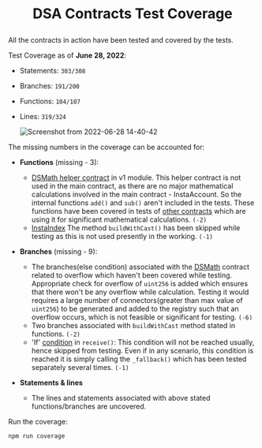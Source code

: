 # <p align="center"> DSA Contracts Test Coverage</p>

All the contracts in action have been tested and covered by the tests.<br>

Test Coverage as of **June 28, 2022**:
- Statements: `303/308`
- Branches: `191/200`
- Functions: `104/107`
- Lines: `319/324`

  ![Screenshot from 2022-06-28 14-40-42](https://user-images.githubusercontent.com/76250660/176197453-cfa7b1d5-76b7-4c63-9604-4bb9b9e54875.png)

The missing numbers in the coverage can be accounted for:

- **Functions** (missing - 3):
  - [DSMath helper contract](https://github.com/Instadapp/dsa-contracts/blob/master/contracts/v1/connectors.sol#L19) in v1 module. This helper contract is not used in the main contract, as there are no major mathematical calculations involved in the main contract - InstaAccount. So the internal functions `add()` and `sub()` aren't included in the tests. These functions have been covered in tests of [other contracts](https://github.com/Instadapp/dsa-contracts/blob/master/contracts/registry/list.sol#L13) which are using it for significant mathematical calculations. `(-2)`
  - [InstaIndex](https://github.com/Instadapp/dsa-contracts/blob/master/contracts/registry/index.sol#L153) The method `buildWithCast()` has been skipped while testing as this is not used presently in the working. `(-1)`
- **Branches** (missing - 9):
  - The branches(else condition) associated with the [DSMath](https://github.com/Instadapp/dsa-contracts/blob/master/contracts/registry/list.sol#L15) contract related to overflow which haven't been covered while testing. Appropriate check for overflow of `uint256` is added which ensures that there won't be any overflow while calculation. Testing it would requires a large number of connectors(greater than max value of `uint256`) to be generated and added to the registry such that an overflow occurs, which is not feasible or significant for testing. `(-6)`
  - Two branches associated with `buildWithCast` method stated in functions. `(-2)`
  - 'If' [condition](https://github.com/Instadapp/dsa-contracts/blob/master/contracts/v2/proxy/accountProxy.sol#L69) in `receive()`: This condition will not be reached usually, hence skipped from testing. Even if in any scenario, this condition is reached it is simply calling the `_fallback()` which has been tested separately several times. `(-1)`
- **Statements & lines**

  - The lines and statements associated with above stated functions/branches are uncovered.

Run the coverage:

```
npm run coverage
```

